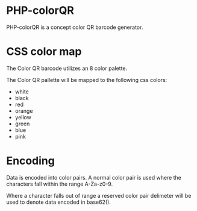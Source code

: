 # PHP-colorQR
PHP-colorQR is a concept color QR barcode generator.

# CSS color map
The Color QR barcode utilizes an 8 color palette. 

The Color QR pallette will be mapped to the following css colors:

- white
- black
- red
- orange
- yellow
- green
- blue
- pink


# Encoding
Data is encoded into color pairs. A normal color pair is used where the characters fall within the range A-Za-z0-9. 

Where a character falls out of range a reserved color pair delimeter will be used to denote data encoded in base62().
